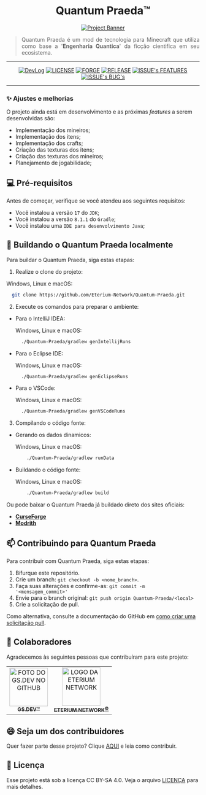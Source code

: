 <div align="center">
  <h1>Quantum Praeda™</h1>

[![Project Banner](https://placehold.co/600x400/png?text=Project+Banner)](https://github.com/eteriumnetwork/Quantum-Praeda/)

<div align="justify">

> Quantum Praeda é um mod de tecnologia para Minecraft que utiliza como base a '**Engenharia Quantica**' da ficção cientifica em seu ecosistema.

</div>

---

[![DevLog](https://img.shields.io/static/v1?label=DevLog%20Chanel&message=Invite&color=5865F2&style=for-the-badge&logo=discord)](https://discord.com/invite/PmDBrUhMuR)
[![LICENSE](https://img.shields.io/static/v1?label=CC&message=BY-SA%204.0&color=EF9421&style=for-the-badge&logo=creative%20commons)](LICENSE.md)
[![FORGE](https://img.shields.io/static/v1?label=Forge%20MDK&message=1.20.1-47.2+&color=000&style=for-the-badge&logo=conda-forge)](https://files.minecraftforge.net/net/minecraftforge/forge/index_1.20.1.html)
[![RELEASE](https://img.shields.io/static/v1?label=Version&message=v1.0-SNAPSHOT&color=0230CA&style=for-the-badge)]()
[![ISSUE's FEATURES](https://img.shields.io/github/issues-search/Eterium-Network/Quantum-Praeda?label=Features&query=label%3Aenhancement&color=181717&style=for-the-badge&logo=github)](https://github.com/Eterium-Network/Quantum-Praeda/issues?q=is%3Aopen+is%3Aissue+label%3Aenhancement)
[![ISSUE's BUG's](https://img.shields.io/github/issues-search/Eterium-Network/Quantum-Praeda?label=Bugs&query=label%3Abug&color=181717&style=for-the-badge&logo=github)](https://github.com/Eterium-Network/Quantum-Praeda/issues?q=is%3Aopen+is%3Aissue+label%3Abug)

---

</div>

### ✨ Ajustes e melhorias

O projeto ainda está em desenvolvimento e as próximas _features_ a serem desenvolvidas são:

- Implementação dos mineiros;
- Implementação dos itens;
- Implementação dos crafts;
- Criação das texturas dos itens;
- Criação das texturas dos mineiros;
- Planejamento de jogabilidade;

## 💻 Pré-requisitos

Antes de começar, verifique se você atendeu aos seguintes requisitos:

- Você instalou a versão `17` do `JDK`;
- Você instalou a versão `8.1.1` do `Gradle`;
- Você instalou uma `IDE para desenvolvimento Java`;

## 🚀 Buildando o Quantum Praeda localmente

Para buildar o Quantum Praeda, siga estas etapas:

1. Realize o clone do projeto:

Windows, Linux e macOS:

```bash
  git clone https://github.com/Eterium-Network/Quantum-Praeda.git
```

2. Execute os comandos para preparar o ambiente:

- Para o IntelliJ IDEA:

    Windows, Linux e macOS:
    ```bash
      ./Quantum-Praeda/gradlew genIntellijRuns
    ```

- Para o Eclipse IDE:

    Windows, Linux e macOS:
    ```bash
      ./Quantum-Praeda/gradlew genEclipseRuns
    ```

- Para o VSCode:

    Windows, Linux e macOS:
    ```bash
      ./Quantum-Praeda/gradlew genVSCodeRuns
    ```

3. Compilando o código fonte:

- Gerando os dados dinamicos:
  
    Windows, Linux e macOS:
    ```bash
        ./Quantum-Praeda/gradlew runData
    ```
    
- Buildando o código fonte:
  
    Windows, Linux e macOS:
    ```bash
        ./Quantum-Praeda/gradlew build
    ```

Ou pode baixar o Quantum Praeda já buildado direto dos sites oficiais:
<!-- Ajustar os links após a publicação -->

- **[CurseForge](https://curseforge.com/minecraft/mc-mods/quantum-praeda)**
- **[Modrith](https://modrinth.com/mod/quantum-praeda)**

## 📫 Contribuindo para Quantum Praeda

Para contribuir com Quantum Praeda, siga estas etapas:

1. Bifurque este repositório.
2. Crie um branch: `git checkout -b <nome_branch>`.
3. Faça suas alterações e confirme-as: `git commit -m '<mensagem_commit>'`
4. Envie para o branch original: `git push origin Quantum-Praeda/<local>`
5. Crie a solicitação de pull.

Como alternativa, consulte a documentação do GitHub em [como criar uma solicitação pull](https://help.github.com/en/github/collaborating-with-issues-and-pull-requests/creating-a-pull-request).

## 🤝 Colaboradores

Agradecemos às seguintes pessoas que contribuíram para este projeto:

<table>
  <tr>
    <td style="text-align:center; text-transform: uppercase;">
      <a href="https://guilherme-sales-dev.vercel.app/" title="Portfólio do GS.DEV™">
        <img
            width="100"
            src="https://avatars.githubusercontent.com/u/89676387?s=400&u=71eb967ec877683d888ff21e02c05b422368ff70&v=4"
            alt="Foto do GS.DEV no GitHub"
        /><br>
        <sub>
          <b>GS.DEV™</b>
        </sub>
      </a>
    </td>
    <td style="text-align:center; text-transform: uppercase;">
      <a href="https://eteriumnetwork.net/" title="Site oficial da Eterium Network">
        <img
            width="100"
src="https://eteriumnetwork.net/apps/main/public/assets/img/uploads/322f84ab408dd6c33b4dfe0592733749.png?cache=1711843841"
            alt="Logo da Eterium Network"
        /><br>
        <sub>
          <b>Eterium Network<sup>©</sup></b>
        </sub>
      </a>
    </td>
  </tr>
</table>

## 😄 Seja um dos contribuidores

Quer fazer parte desse projeto? Clique [AQUI](CONTRIBUTING.md) e leia como contribuir.

## 📝 Licença

Esse projeto está sob a licença CC BY-SA 4.0. Veja o arquivo [LICENÇA](LICENSE.md) para mais detalhes.
